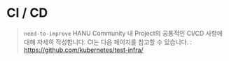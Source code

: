 # CI / CD

> `need-to-improve` 
> HANU Community 내 Project의 공통적인 CI/CD 사항에 대해 자세히 작성합니다. 
> CI는 다음 페이지를 참고할 수 있습니다. : https://github.com/kubernetes/test-infra/


<br>
<br>
<br>
<br>
<br>
<br>
<br>
<br>
<br>
<br>
<br>
<br>
<br>
<br>